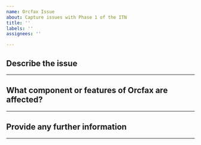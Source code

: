 ```yaml
---
name: Orcfax Issue
about: Capture issues with Phase 1 of the ITN
title: ''
labels: ''
assignees: ''

---
```


## Describe the issue
<!-- A clear description of about what the issue is. -->



---
## What component or features of Orcfax are affected?
<!-- List the features or components that you anticipate are affected by this issue. -->
<!-- NB. Delete as required, e.g. if the component doesn't exist yet, or the issue is more ethereal.-->



---
## Provide any further information
<!--Provide further information that might be helpful here if not described elsewhere.-->
<!--NB. Delete as required, e.g. if there is no further contextualising information.-->



---
